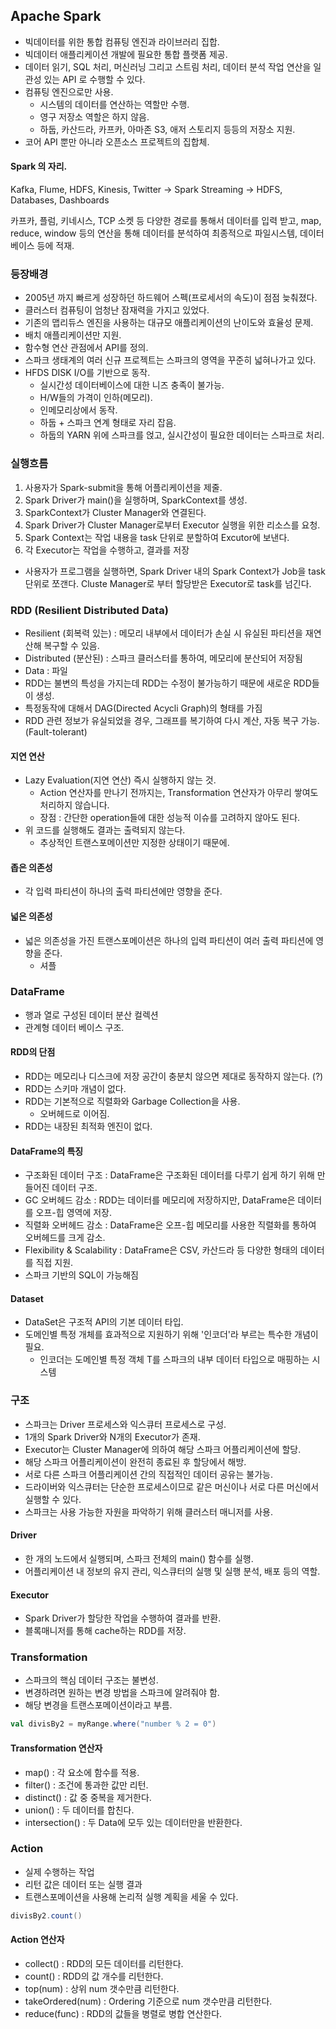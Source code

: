 ## Apache Spark

- 빅데이터를 위한 통합 컴퓨팅 엔진과 라이브러리 집합.
- 빅데이터 애플리케이션 개발에 필요한 통합 플랫폼 제공.
- 데이터 읽기, SQL 처리, 머신러닝 그리고 스트림 처리, 데이터 분석 작업 연산을 일관성 있는 API 로 수행할 수 있다.
- 컴퓨팅 엔진으로만 사용.
    + 시스템의 데이터를 연산하는 역할만 수행.
    + 영구 저장소 역할은 하지 않음.
    + 하둡, 카산드라, 카프카, 아마존 S3, 애저 스토리지 등등의 저장소 지원.
- 코어 API 뿐만 아니라 오픈소스 프로젝트의 집합체.

#### Spark 의 자리.

Kafka, Flume, HDFS, Kinesis, Twitter -> Spark Streaming -> HDFS, Databases, Dashboards

카프카, 플럼, 키네시스, TCP 소켓 등 다양한 경로를 통해서 데이터를 입력 받고, map, reduce, window 등의 연산을 통해 데이터를 분석하여
최종적으로 파일시스템, 데이터베이스 등에 적재.

### 등장배경

- 2005년 까지 빠르게 성장하던 하드웨어 스펙(프로세서의 속도)이 점점 늦춰졌다.
- 클러스터 컴퓨팅이 엄청난 잠재력을 가지고 있었다.
- 기존의 맵리듀스 엔진을 사용하는 대규모 애플리케이션의 난이도와 효율성 문제.
- 배치 애플리케이션만 지원.
- 함수형 연산 관점에서 API를 정의.
- 스파크 생태계의 여러 신규 프로젝트는 스파크의 영역을 꾸준히 넓혀나가고 있다.
- HFDS DISK I/O를 기반으로 동작.
  + 실시간성 데이터베이스에 대한 니즈 충족이 불가능.
  + H/W들의 가격이 인하(메모리).
  + 인메모리상에서 동작.
  + 하둡 + 스파크 연계 형태로 자리 잡음.
  + 하둡의 YARN 위에 스파크를 얹고, 실시간성이 필요한 데이터는 스파크로 처리.

### 실행흐름

1. 사용자가 Spark-submit을 통해 어플리케이션을 제줄.
2. Spark Driver가 main()을 실행하며, SparkContext를 생성.
3. SparkContext가 Cluster Manager와 연결된다.
4. Spark Driver가 Cluster Manager로부터 Executor 실행을 위한 리소스를 요청.
5. Spark Context는 작업 내용을 task 단위로 분할하여 Excutor에 보낸다.
6. 각 Executor는 작업을 수행하고, 결과를 저장

- 사용자가 프로그램을 실행하면, Spark Driver 내의 Spark Context가 Job을 task 단위로 쪼갠다. Cluste Manager로 부터 할당받은 Executor로 task를 넘긴다.


### RDD (Resilient Distributed Data)
- Resilient (회복력 있는) : 메모리 내부에서 데이터가 손실 시 유실된 파티션을 재연산해 복구할 수 있음.
- Distributed (분산된) : 스파크 클러스터를 통하여, 메모리에 분산되어 저장됨
- Data : 파일
- RDD는 불변의 특성을 가지는데 RDD는 수정이 불가능하기 때문에 새로운 RDD들이 생성.
- 특정동작에 대해서 DAG(Directed Acycli Graph)의 형태를 가짐
- RDD 관련 정보가 유실되었을 경우, 그래프를 복기하여 다시 계산, 자동 복구 가능. (Fault-tolerant)


#### 지연 연산
- Lazy Evaluation(지연 연산) 즉시 실행하지 않는 것.
  + Action 연산자를 만나기 전까지는, Transformation 연산자가 아무리 쌓여도 처리하지 않습니다.
  + 장점 : 간단한 operation들에 대한 성능적 이슈를 고려하지 않아도 된다.
- 위 코드를 실행해도 결과는 출력되지 않는다.
  + 추상적인 트랜스포메이션만 지정한 상태이기 때문에.

#### 좁은 의존성
- 각 입력 파티션이 하나의 출력 파티션에만 영향을 준다.

#### 넓은 의존성
- 넓은 의존성을 가진 트랜스포메이션은 하나의 입력 파티션이 여러 출력 파티션에 영향을 준다.
  + 셔플

### DataFrame
- 행과 열로 구성된 데이터 분산 컬렉션
- 관계형 데이터 베이스 구조.

#### RDD의 단점
- RDD는 메모리나 디스크에 저장 공간이 충분치 않으면 제대로 동작하지 않는다. (?)
- RDD는 스키마 개념이 없다.
- RDD는 기본적으로 직렬화와 Garbage Collection을 사용.
  + 오버헤드로 이어짐.
- RDD는 내장된 최적화 엔진이 없다.

#### DataFrame의 특징
- 구조화된 데이터 구조 : DataFrame은 구조화된 데이터를 다루기 쉽게 하기 위해 만들어진 데이터 구조.
- GC 오버헤드 감소 : RDD는 데이터를 메모리에 저장하지만, DataFrame은 데이터를 오프-힙 영역에 저장.
- 직렬화 오버헤드 감소 : DataFrame은 오프-힙 메모리를 사용한 직렬화를 통하여 오버헤드를 크게 감소.
- Flexibility & Scalability : DataFrame은 CSV, 카산드라 등 다양한 형태의 데이터를 직접 지원.
- 스파크 기반의 SQL이 가능해짐

#### Dataset
- DataSet은 구조적 API의 기본 데이터 타입.
- 도메인별 특정 개체를 효과적으로 지원하기 위해 '인코더'라 부르는 특수한 개념이 필요.
  + 인코더는 도메인별 특정 객체 T를 스파크의 내부 데이터 타입으로 매핑하는 시스템

### 구조

- 스파크는 Driver 프로세스와 익스큐터 프로세스로 구성.
- 1개의 Spark Driver와 N개의 Executor가 존재.
- Executor는 Cluster Manager에 의하여 해당 스파크 어플리케이션에 할당.
- 해당 스파크 어플리케이션이 완전히 종료된 후 할당에서 해방.
- 서로 다른 스파크 어플리케이션 간의 직접적인 데이터 공유는 불가능.
- 드라이버와 익스큐터는 단순한 프로세스이므로 같은 머신이나 서로 다른 머신에서 실행할 수 있다.
- 스파크는 사용 가능한 자원을 파악하기 위해 클러스터 매니저를 사용.

#### Driver
- 한 개의 노드에서 실행되며, 스파크 전체의 main() 함수를 실행.
- 어플리케이션 내 정보의 유지 관리, 익스큐터의 실행 및 실행 분석, 배포 등의 역할.

#### Executor
- Spark Driver가 할당한 작업을 수행하여 결과를 반환.
- 블록매니저를 통해 cache하는 RDD를 저장.

### Transformation
- 스파크의 핵심 데이터 구조는 불변성.
- 변경하려면 원하는 변경 방법을 스파크에 알려줘야 함.
- 해당 변경을 트랜스포메이션이라고 부름.
```scala
val divisBy2 = myRange.where("number % 2 = 0")
```

#### Transformation 연산자
- map() : 각 요소에 함수를 적용.
- filter() : 조건에 통과한 값만 리턴.
- distinct() : 값 중 중복을 제거한다.
- union() : 두 데이터를 합친다.
- intersection() : 두 Data에 모두 있는 데이터만을 반환한다.

### Action
- 실제 수행하는 작업
- 리턴 값은 데이터 또는 실행 결과
- 트랜스포메이션을 사용해 논리적 실행 계획을 세울 수 있다.
```scala
divisBy2.count() 
```
#### Action 연산자
- collect() : RDD의 모든 데이터를 리턴한다.
- count() : RDD의 값 개수를 리턴한다.
- top(num) : 상위 num 갯수만큼 리턴한다.
- takeOrdered(num) : Ordering 기준으로 num 갯수만큼 리턴한다.
- reduce(func) : RDD의 값들을 병렬로 병합 연산한다.
